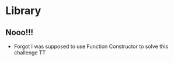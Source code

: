 # Library

## Nooo!!!
- Forgot I was supposed to use Function Constructor to solve this challenge TT